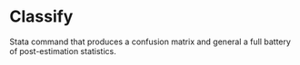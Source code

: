 # Classify
Stata command that produces a confusion matrix and general a full battery of post-estimation statistics.
